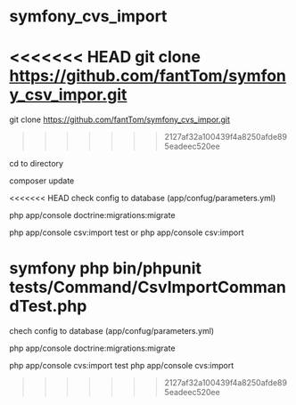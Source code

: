 # symfony_cvs_import

<<<<<<< HEAD
git clone https://github.com/fantTom/symfony_csv_impor.git
=======
git clone https://github.com/fantTom/symfony_cvs_impor.git
>>>>>>> 2127af32a100439f4a8250afde895eadeec520ee

cd to directory

composer update

<<<<<<< HEAD
check config to database (app/confug/parameters.yml)

php app/console doctrine:migrations:migrate 

php app/console csv:import test
or
php app/console csv:import 


symfony php bin/phpunit tests/Command/CsvImportCommandTest.php
=======
chech config to database (app/confug/parameters.yml)

 php app/console doctrine:migrations:migrate 

php app/console cvs:import test
php app/console cvs:import 
>>>>>>> 2127af32a100439f4a8250afde895eadeec520ee
